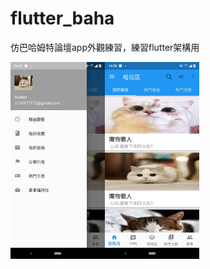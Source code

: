 # flutter_baha

仿巴哈姆特論壇app外觀練習，練習flutter架構用

<img src="https://github.com/hunter0113/flutter_baha/blob/master/buha1.jpg" width="30%" height="30%"><img src="https://github.com/hunter0113/flutter_baha/blob/master/buha2.jpg" width="30%" height="30%">
